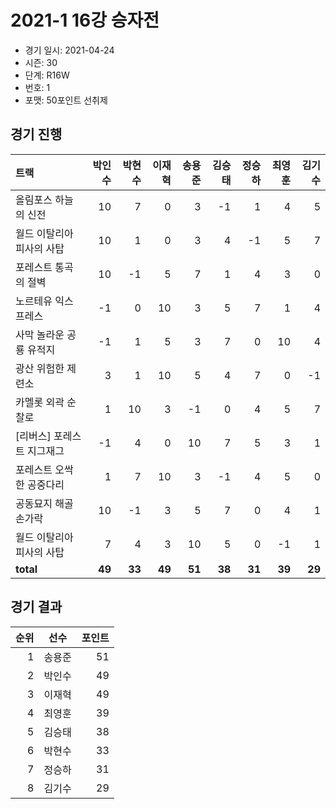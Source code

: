 # 2021-1 16강 승자전

- 경기 일시: 2021-04-24
- 시즌: 30
- 단계: R16W
- 번호: 1
- 포맷: 50포인트 선취제





## 경기 진행

| 트랙 | 박인수 | 박현수 | 이재혁 | 송용준 | 김승태 | 정승하 | 최영훈 | 김기수 |
|:---|---:|---:|---:|---:|---:|---:|---:|---:|
| 올림포스 하늘의 신전 | 10 | 7 | 0 | 3 | -1 | 1 | 4 | 5 |
| 월드 이탈리아 피사의 사탑 | 10 | 1 | 0 | 3 | 4 | -1 | 5 | 7 |
| 포레스트 통곡의 절벽 | 10 | -1 | 5 | 7 | 1 | 4 | 3 | 0 |
| 노르테유 익스프레스 | -1 | 0 | 10 | 3 | 5 | 7 | 1 | 4 |
| 사막 놀라운 공룡 유적지 | -1 | 1 | 5 | 3 | 7 | 0 | 10 | 4 |
| 광산 위험한 제련소 | 3 | 1 | 10 | 5 | 4 | 7 | 0 | -1 |
| 카멜롯 외곽 순찰로 | 1 | 10 | 3 | -1 | 0 | 4 | 5 | 7 |
| [리버스] 포레스트 지그재그 | -1 | 4 | 0 | 10 | 7 | 5 | 3 | 1 |
| 포레스트 오싹한 공중다리 | 1 | 7 | 10 | 3 | -1 | 4 | 5 | 0 |
| 공동묘지 해골 손가락 | 10 | -1 | 3 | 5 | 7 | 0 | 4 | 1 |
| 월드 이탈리아 피사의 사탑 | 7 | 4 | 3 | 10 | 5 | 0 | -1 | 1 |
| __total__ | __49__ | __33__ | __49__ | __51__ | __38__ | __31__ | __39__ | __29__ |




## 경기 결과

| 순위 | 선수 | 포인트 |
|---:|:---:|---:|
| 1 | 송용준 | 51 |
| 2 | 박인수 | 49 |
| 3 | 이재혁 | 49 |
| 4 | 최영훈 | 39 |
| 5 | 김승태 | 38 |
| 6 | 박현수 | 33 |
| 7 | 정승하 | 31 |
| 8 | 김기수 | 29 |

